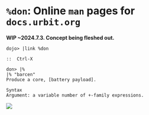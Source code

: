#   `%don`: Online `man` pages for `docs.urbit.org`

**WIP ~2024.7.3. Concept being fleshed out.**

```
dojo> |link %don

::  Ctrl-X

don> |%
|% "barcen"
Produce a core, [battery payload].

Syntax
Argument: a variable number of +-family expressions.
```

![](logo.jpg)
